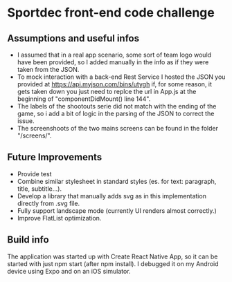 # Sportdec front-end code challenge

## Assumptions and useful infos
* I assumed that in a real app scenario, some sort of team logo would have been provided, so I added manually in the info as if they were taken from the JSON.
* To mock interaction with a back-end Rest Service I hosted the JSON you provided at https://api.myjson.com/bins/utygh if, for some reason, it gets taken down you just need to replce the url in App.js at the beginning of "componentDidMount() line 144".
* The labels of the shootouts serie did not match with the ending of the game, so i add a bit of logic in the parsing of the JSON to correct the issue.
* The screenshoots of the two mains screens can be found in the folder "/screens/".

## Future Improvements
* Provide test
* Combine similar stylesheet in standard styles (es. for text: paragraph, title, subtitle...).
* Develop a library that manually adds svg as in this implementation directly from .svg file.
* Fully support landscape mode (currently UI renders almost correctly.) 
* Improve FlatList optimization.

## Build info
The application was started up with Create React Native App, so it can be started with just npm start (after npm install). I debugged it on my Android device using Expo and on an iOS simulator.
